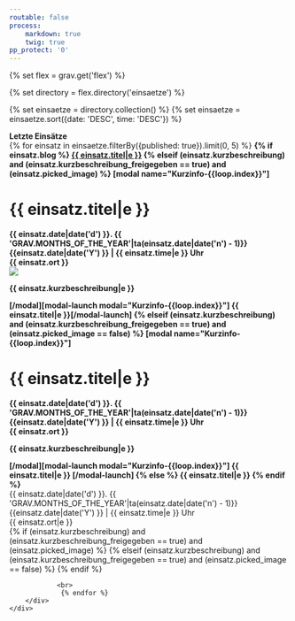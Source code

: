 ```yaml
---
routable: false
process:
    markdown: true
    twig: true
pp_protect: '0'
---
```


{% set flex = grav.get('flex') %}

{% set directory = flex.directory('einsaetze') %}

{% set einsaetze = directory.collection() %}
{% set einsaetze = einsaetze.sort({date: 'DESC', time: 'DESC'}) %}






<div class="card side-card" xmlns="http://www.w3.org/1999/html">
    <div class="card-header fw-card-header">
        <div class="card-title h4"><strong>Letzte Einsätze</strong></div> 
    </div>
    <div class="card-body side-card-body">
        <div class="container grid-md">
            {% for einsatz in einsaetze.filterBy({published: true}).limit(0, 5) %}
                <b> 
                    {% if einsatz.blog %}
                        <a href="{{ einsatz.blog|e }}">{{ einsatz.titel|e }}</a>
                    {% elseif (einsatz.kurzbeschreibung) and (einsatz.kurzbeschreibung_freigegeben == true) and (einsatz.picked_image) %}
                        [modal name="Kurzinfo-{{loop.index}}"]
                            <div class="details-modal-title">
                                <h1>{{ einsatz.titel|e }}</h1>
                                <span> <i class="fa-regular fa-clock"></i> {{ einsatz.date|date('d') }}. {{ 'GRAV.MONTHS_OF_THE_YEAR'|ta(einsatz.date|date('n') - 1)}} {{einsatz.date|date('Y') }} | {{ einsatz.time|e }} Uhr <br>
                                        <i class="fa-solid fa-location-dot"></i> {{ einsatz.ort }}
                                </span>                            
                            </div>
                            <div class="details-modal-content">
                                <img class="modal-image" src="user/images/einsatz-images/{{ einsatz.picked_image }}" />
                                <p>{{ einsatz.kurzbeschreibung|e }}</p>
                            </div>
                        [/modal][modal-launch modal="Kurzinfo-{{loop.index}}"]<i class="fa fa-info-circle"></i> <i class="fa fa-camera"></i> {{ einsatz.titel|e }}[/modal-launch]
                    {% elseif (einsatz.kurzbeschreibung) and (einsatz.kurzbeschreibung_freigegeben == true) and (einsatz.picked_image == false) %}
                        [modal name="Kurzinfo-{{loop.index}}"]
                            <div class="details-modal-title">
                                <h1>{{ einsatz.titel|e }}</h1>
                                <span> <i class="fa-regular fa-clock"></i> {{ einsatz.date|date('d') }}. {{ 'GRAV.MONTHS_OF_THE_YEAR'|ta(einsatz.date|date('n') - 1)}} {{einsatz.date|date('Y') }} | {{ einsatz.time|e }} Uhr <br>
                                        <i class="fa-solid fa-location-dot"></i> {{ einsatz.ort }}
                                </span>
                            </div>
                            <div class="details-modal-content">
                                <p>{{ einsatz.kurzbeschreibung|e }}</p>
                            </div>
                        [/modal][modal-launch modal="Kurzinfo-{{loop.index}}"]<i class="fa fa-info-circle"></i> {{ einsatz.titel|e }} [/modal-launch]
                    {% else %}
                        {{ einsatz.titel|e }} 
                    {% endif %}
                </b>
                <br>
                {{ einsatz.date|date('d') }}. {{ 'GRAV.MONTHS_OF_THE_YEAR'|ta(einsatz.date|date('n') - 1)}} {{einsatz.date|date('Y') }} | {{ einsatz.time|e }} Uhr 
                <br>
                {{ einsatz.ort|e }}
                <br>
                {% if (einsatz.kurzbeschreibung) and (einsatz.kurzbeschreibung_freigegeben == true) and (einsatz.picked_image) %}
                {% elseif (einsatz.kurzbeschreibung) and (einsatz.kurzbeschreibung_freigegeben == true) and (einsatz.picked_image == false) %}
                {% endif %}
            
                <br>
                 {% endfor %}
        </div>
    </div>
</div>


 
